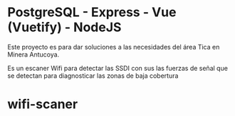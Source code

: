 # PostgreSQL - Express - Vue (Vuetify) - NodeJS

Este proyecto es para dar soluciones a las necesidades del área Tica en Minera Antucoya.

Es un escaner Wifi para detectar las SSDI con sus las fuerzas de señal que se detectan para diagnosticar las zonas de baja cobertura
# wifi-scaner
